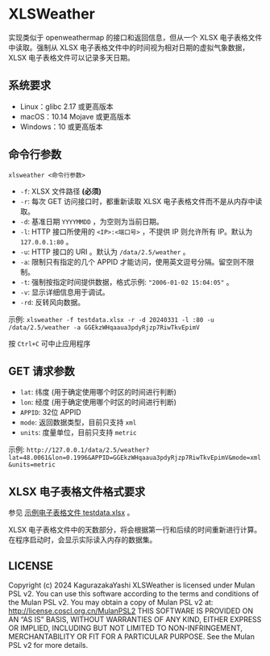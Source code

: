 # XLSWeather

实现类似于 openweathermap 的接口和返回信息，但从一个 XLSX 电子表格文件中读取。强制从 XLSX 电子表格文件中的时间视为相对日期的虚拟气象数据，XLSX 电子表格文件可以记录多天日期。

## 系统要求

- Linux：glibc 2.17 或更高版本
- macOS：10.14 Mojave 或更高版本
- Windows：10 或更高版本

## 命令行参数

`xlsweather <命令行参数>`

- `-f`: XLSX 文件路径 **(必须)**
- `-r`: 每次 GET 访问接口时，都重新读取 XLSX 电子表格文件而不是从内存中读取。
- `-d`: 基准日期 `YYYYMMDD` ，为空则为当前日期。
- `-l`: HTTP 接口所使用的 `<IP>:<端口号>` ，不提供 IP 则允许所有 IP。默认为 `127.0.0.1:80` 。
- `-u`: HTTP 接口的 URI 。默认为 `/data/2.5/weather` 。
- `-a`: 限制只有指定的几个 APPID 才能访问，使用英文逗号分隔。留空则不限制。
- `-t`: 强制按指定时间提供数据，格式示例: `"2006-01-02 15:04:05"` 。
- `-v`: 显示详细信息用于调试。
- `-rd`: 反转风向数据。

示例: `xlsweather -f testdata.xlsx -r -d 20240331 -l :80 -u /data/2.5/weather -a GGEkzWHqaaua3pdyRjzp7RiwTkvEpimV`

按 `Ctrl+C` 可中止应用程序

## GET 请求参数

- `lat`: 纬度 (用于确定使用哪个时区的时间进行判断)
- `lon`: 经度 (用于确定使用哪个时区的时间进行判断)
- `APPID`: 32位 APPID
- `mode`: 返回数据类型，目前只支持 `xml`
- `units`: 度量单位，目前只支持 `metric`

示例: `http://127.0.0.1/data/2.5/weather?lat=48.0061&lon=0.1996&APPID=GGEkzWHqaaua3pdyRjzp7RiwTkvEpimV&mode=xml&units=metric`

## XLSX 电子表格文件格式要求

参见 [示例电子表格文件 testdata.xlsx](testdata.xlsx) 。

XLSX 电子表格文件中的天数部分，将会根据第一行和后续的时间重新进行计算。在程序启动时，会显示实际读入内存的数据集。

## LICENSE

Copyright (c) 2024 KagurazakaYashi XLSWeather is licensed under Mulan PSL v2. You can use this software according to the terms and conditions of the Mulan PSL v2. You may obtain a copy of Mulan PSL v2 at: http://license.coscl.org.cn/MulanPSL2 THIS SOFTWARE IS PROVIDED ON AN “AS IS” BASIS, WITHOUT WARRANTIES OF ANY KIND, EITHER EXPRESS OR IMPLIED, INCLUDING BUT NOT LIMITED TO NON-INFRINGEMENT, MERCHANTABILITY OR FIT FOR A PARTICULAR PURPOSE. See the Mulan PSL v2 for more details.
